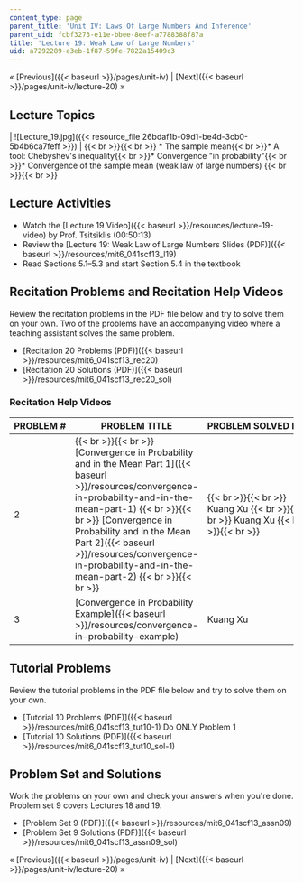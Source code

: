 ```yaml
---
content_type: page
parent_title: 'Unit IV: Laws Of Large Numbers And Inference'
parent_uid: fcbf3273-e11e-bbee-8eef-a7788388f87a
title: 'Lecture 19: Weak Law of Large Numbers'
uid: a7292289-e3eb-1f87-59fe-7822a15409c3
---
```


« [Previous]({{< baseurl >}}/pages/unit-iv) | [Next]({{< baseurl >}}/pages/unit-iv/lecture-20) »

Lecture Topics
--------------

| ![Lecture_19.jpg]({{< resource_file 26bdaf1b-09d1-be4d-3cb0-5b4b6ca7feff >}}) |  {{< br >}}{{< br >}} *   The sample mean{{< br >}}*   A tool: Chebyshev's inequality{{< br >}}*   Convergence "in probability"{{< br >}}*   Convergence of the sample mean (weak law of large numbers) {{< br >}}{{< br >}}  

Lecture Activities
------------------

*   Watch the [Lecture 19 Video]({{< baseurl >}}/resources/lecture-19-video) by Prof. Tsitsiklis (00:50:13)
*   Review the [Lecture 19: Weak Law of Large Numbers Slides (PDF)]({{< baseurl >}}/resources/mit6_041scf13_l19)
*   Read Sections 5.1–5.3 and start Section 5.4 in the textbook

Recitation Problems and Recitation Help Videos
----------------------------------------------

Review the recitation problems in the PDF file below and try to solve them on your own. Two of the problems have an accompanying video where a teaching assistant solves the same problem.

*   [Recitation 20 Problems (PDF)]({{< baseurl >}}/resources/mit6_041scf13_rec20)
*   [Recitation 20 Solutions (PDF)]({{< baseurl >}}/resources/mit6_041scf13_rec20_sol)

### Recitation Help Videos

| PROBLEM # | PROBLEM TITLE | PROBLEM SOLVED BY |
| --- | --- | --- |
| 2 |  {{< br >}}{{< br >}} [Convergence in Probability and in the Mean Part 1]({{< baseurl >}}/resources/convergence-in-probability-and-in-the-mean-part-1) {{< br >}}{{< br >}} [Convergence in Probability and in the Mean Part 2]({{< baseurl >}}/resources/convergence-in-probability-and-in-the-mean-part-2) {{< br >}}{{< br >}}  |  {{< br >}}{{< br >}} Kuang Xu {{< br >}}{{< br >}} Kuang Xu {{< br >}}{{< br >}}  |
| 3 | [Convergence in Probability Example]({{< baseurl >}}/resources/convergence-in-probability-example) | Kuang Xu 

Tutorial Problems
-----------------

Review the tutorial problems in the PDF file below and try to solve them on your own.

*   [Tutorial 10 Problems (PDF)]({{< baseurl >}}/resources/mit6_041scf13_tut10-1) Do ONLY Problem 1
*   [Tutorial 10 Solutions (PDF)]({{< baseurl >}}/resources/mit6_041scf13_tut10_sol-1)

Problem Set and Solutions
-------------------------

Work the problems on your own and check your answers when you're done. Problem set 9 covers Lectures 18 and 19.

*   [Problem Set 9 (PDF)]({{< baseurl >}}/resources/mit6_041scf13_assn09)
*   [Problem Set 9 Solutions (PDF)]({{< baseurl >}}/resources/mit6_041scf13_assn09_sol)

« [Previous]({{< baseurl >}}/pages/unit-iv) | [Next]({{< baseurl >}}/pages/unit-iv/lecture-20) »